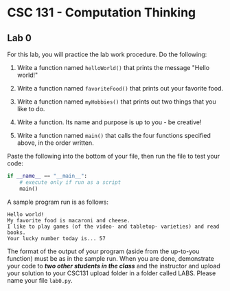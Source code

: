 # CSC 131 - Computation Thinking
## Lab 0

For this lab, you will practice the lab work procedure. Do the following:

 1. Write a function named `helloWorld()` that prints the message "Hello world!"
 
 2. Write a function named `favoriteFood()` that prints out your favorite food.
	
 3. Write a function named `myHobbies()` that prints out two things that you like to do.
 
 4. Write a function. Its name and purpose is up to you - be creative!
 
 5. Write a function named `main()` that calls the four functions specified above, in the order written. 


Paste the following into the bottom of your file, then run the file to test your code:

```python
if __name__ == "__main__":
    # execute only if run as a script
    main()
```

A sample program run is as follows:

```
Hello world!
My favorite food is macaroni and cheese.
I like to play games (of the video- and tabletop- varieties) and read books.
Your lucky number today is... 57
```

The format of the output of your program (aside from the up-to-you function) must be as in the sample run. When you are done, demonstrate your code to ***two other students in the class*** and the instructor and upload your solution to your CSC131 upload folder in a folder called LABS. Please name your file `lab0.py`.
